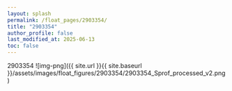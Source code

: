 ```yaml
---
layout: splash
permalink: /float_pages/2903354/
title: "2903354"
author_profile: false
last_modified_at: 2025-06-13
toc: false
---
```

 
2903354
![img-png]({{ site.url }}{{ site.baseurl }}/assets/images/float_figures/2903354/2903354_Sprof_processed_v2.png)